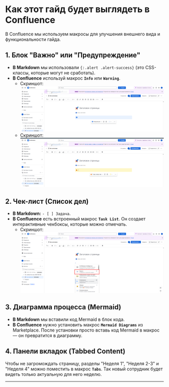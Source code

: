 # Как этот гайд будет выглядеть в Confluence

В Confluence мы используем макросы для улучшения внешнего вида и функциональности гайда.

## 1. Блок "Важно" или "Предупреждение"

*   **В Markdown** мы использовали `{:.alert .alert-success}` (это CSS-классы, которые могут не сработать).
*   **В Confluence** используй макрос **`Info`** или **`Warning`**.
    *   Скриншот: ![](images/confluence-info-macro.png)
    *   Скриншот: ![](images/confluence-warning-macro.png)

## 2. Чек-лист (Список дел)

*   **В Markdown:** `- [ ] Задача`.
*   **В Confluence** есть встроенный макрос **`Task List`**. Он создает интерактивные чекбоксы, которые можно отмечать.
    *   Скриншот: ![](images/confluence-tasklist-macro.png)

## 3. Диаграмма процесса (Mermaid)

*   **В Markdown** мы вставили код Mermaid в блок кода.
*   **В Confluence** нужно установить макрос **`Mermaid Diagrams`** из Marketplace. После установки просто вставь код Mermaid в макрос — он превратится в диаграмму.

## 4. Панели вкладок (Tabbed Content)

Чтобы не загромождать страницу, разделы "Неделя 1", "Неделя 2-3" и "Неделя 4" можно поместить в макрос **`Tabs`**.
Так новый сотрудник будет видеть только актуальную для него неделю.

---
